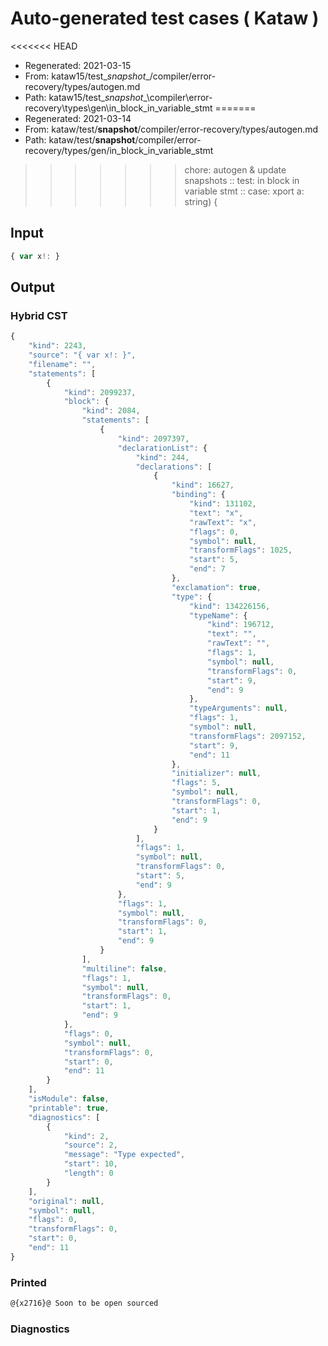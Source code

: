 # Auto-generated test cases ( Kataw )
<<<<<<< HEAD
- Regenerated: 2021-03-15
- From: kataw15/test\__snapshot__/compiler/error-recovery/types/autogen.md
- Path: kataw15/test\__snapshot__\compiler\error-recovery\types\gen\in_block_in_variable_stmt
=======
- Regenerated: 2021-03-14
- From: kataw/test/__snapshot__/compiler/error-recovery/types/autogen.md
- Path: kataw/test/__snapshot__/compiler/error-recovery/types/gen/in_block_in_variable_stmt
>>>>>>> chore: autogen & update snapshots
> :: test: in block in variable stmt
> :: case: xport a: string) {
## Input

`````js
{ var x!: }
`````

## Output

### Hybrid CST

```javascript
{
    "kind": 2243,
    "source": "{ var x!: }",
    "filename": "",
    "statements": [
        {
            "kind": 2099237,
            "block": {
                "kind": 2084,
                "statements": [
                    {
                        "kind": 2097397,
                        "declarationList": {
                            "kind": 244,
                            "declarations": [
                                {
                                    "kind": 16627,
                                    "binding": {
                                        "kind": 131102,
                                        "text": "x",
                                        "rawText": "x",
                                        "flags": 0,
                                        "symbol": null,
                                        "transformFlags": 1025,
                                        "start": 5,
                                        "end": 7
                                    },
                                    "exclamation": true,
                                    "type": {
                                        "kind": 134226156,
                                        "typeName": {
                                            "kind": 196712,
                                            "text": "",
                                            "rawText": "",
                                            "flags": 1,
                                            "symbol": null,
                                            "transformFlags": 0,
                                            "start": 9,
                                            "end": 9
                                        },
                                        "typeArguments": null,
                                        "flags": 1,
                                        "symbol": null,
                                        "transformFlags": 2097152,
                                        "start": 9,
                                        "end": 11
                                    },
                                    "initializer": null,
                                    "flags": 5,
                                    "symbol": null,
                                    "transformFlags": 0,
                                    "start": 1,
                                    "end": 9
                                }
                            ],
                            "flags": 1,
                            "symbol": null,
                            "transformFlags": 0,
                            "start": 5,
                            "end": 9
                        },
                        "flags": 1,
                        "symbol": null,
                        "transformFlags": 0,
                        "start": 1,
                        "end": 9
                    }
                ],
                "multiline": false,
                "flags": 1,
                "symbol": null,
                "transformFlags": 0,
                "start": 1,
                "end": 9
            },
            "flags": 0,
            "symbol": null,
            "transformFlags": 0,
            "start": 0,
            "end": 11
        }
    ],
    "isModule": false,
    "printable": true,
    "diagnostics": [
        {
            "kind": 2,
            "source": 2,
            "message": "Type expected",
            "start": 10,
            "length": 0
        }
    ],
    "original": null,
    "symbol": null,
    "flags": 0,
    "transformFlags": 0,
    "start": 0,
    "end": 11
}
```

### Printed

```javascript
@{x2716}@ Soon to be open sourced
```

### Diagnostics

```javascript

```

